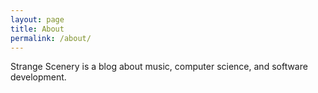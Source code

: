 ```yaml
---
layout: page
title: About
permalink: /about/
---
```


Strange Scenery is a blog about music, computer science, and software development.

